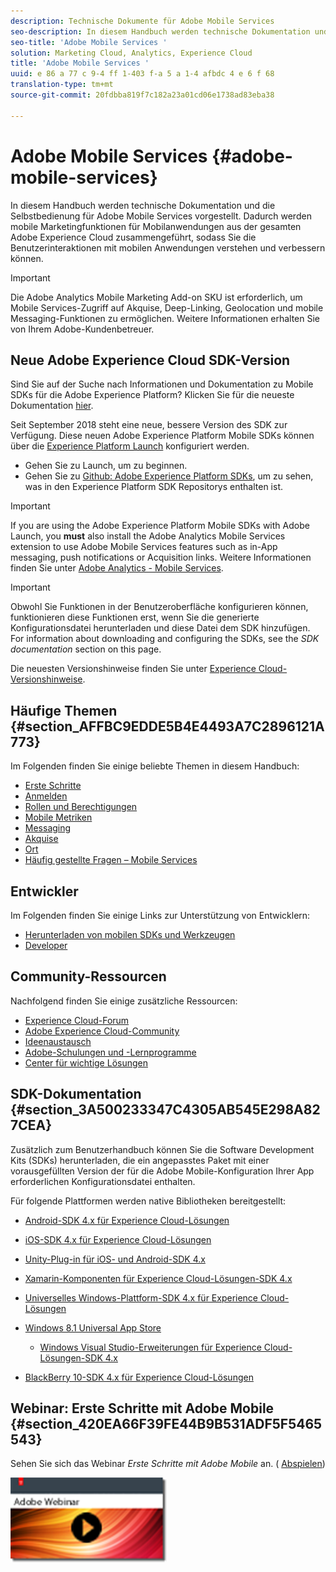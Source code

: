 ```yaml
---
description: Technische Dokumente für Adobe Mobile Services
seo-description: In diesem Handbuch werden technische Dokumentation und die Selbstbedienung für Adobe Mobile Services vorgestellt. Dadurch werden mobile Marketingfunktionen für Mobilanwendungen aus der gesamten Adobe Experience Cloud zusammengeführt, sodass Sie die Benutzerinteraktionen mit mobilen Anwendungen verstehen und verbessern können.
seo-title: 'Adobe Mobile Services '
solution: Marketing Cloud, Analytics, Experience Cloud
title: 'Adobe Mobile Services '
uuid: e 86 a 77 c 9-4 ff 1-403 f-a 5 a 1-4 afbdc 4 e 6 f 68
translation-type: tm+mt
source-git-commit: 20fdbba819f7c182a23a01cd06e1738ad83eba38

---
```



# Adobe Mobile Services {#adobe-mobile-services}

In diesem Handbuch werden technische Dokumentation und die Selbstbedienung für Adobe Mobile Services vorgestellt. Dadurch werden mobile Marketingfunktionen für Mobilanwendungen aus der gesamten Adobe Experience Cloud zusammengeführt, sodass Sie die Benutzerinteraktionen mit mobilen Anwendungen verstehen und verbessern können.

>[!IMPORTANT]
>
>Die Adobe Analytics Mobile Marketing Add-on SKU ist erforderlich, um Mobile Services-Zugriff auf Akquise, Deep-Linking, Geolocation und mobile Messaging-Funktionen zu ermöglichen. Weitere Informationen erhalten Sie von Ihrem Adobe-Kundenbetreuer.

## Neue Adobe Experience Cloud SDK-Version

Sind Sie auf der Suche nach Informationen und Dokumentation zu Mobile SDKs für die Adobe Experience Platform? Klicken Sie für die neueste Dokumentation [hier](https://aep-sdks.gitbook.io/docs/).

Seit September 2018 steht eine neue, bessere Version des SDK zur Verfügung. Diese neuen Adobe Experience Platform Mobile SDKs können über die [Experience Platform Launch](https://www.adobe.com/experience-platform/launch.html) konfiguriert werden.

* Gehen Sie zu Launch, um zu beginnen.
* Gehen Sie zu [Github: Adobe Experience Platform SDKs](https://github.com/Adobe-Marketing-Cloud/acp-sdks), um zu sehen, was in den Experience Platform SDK Repositorys enthalten ist.

>[!IMPORTANT]
>
> If you are using the Adobe Experience Platform Mobile SDKs with Adobe Launch, you **must** also install the Adobe Analytics Mobile Services extension to use Adobe Mobile Services features such as in-App messaging, push notifications or Acquisition links. Weitere Informationen finden Sie unter [Adobe Analytics - Mobile Services](https://aep-sdks.gitbook.io/docs/using-mobile-extensions/adobe-analytics-mobile-services).

>[!IMPORTANT]
>
>Obwohl Sie Funktionen in der Benutzeroberfläche konfigurieren können, funktionieren diese Funktionen erst, wenn Sie die generierte Konfigurationsdatei herunterladen und diese Datei dem SDK hinzufügen. For information about downloading and configuring the SDKs, see the *SDK documentation* section on this page.

Die neuesten Versionshinweise finden Sie unter [Experience Cloud-Versionshinweise](https://docs.adobe.com/content/help/en/release-notes/experience-cloud/current.html).

## Häufige Themen {#section_AFFBC9EDDE5B4E4493A7C2896121A773}

Im Folgenden finden Sie einige beliebte Themen in diesem Handbuch:

* [Erste Schritte](/help/using/gs/gs.md)
* [Anmelden](/help/using/gs/gs-signin.md)
* [Rollen und Berechtigungen](/help/using/gs/c-mob-roles-and-permissions.md)
* [Mobile Metriken](/help/using/gs/metrics/metrics.md)
* [Messaging](/help/using/in-app-messaging/in-app-messaging.md)
* [Akquise](/help/using/acquisition-main/acquisition-main.md)
* [Ort](/help/using/location/c-location-overview.md)
* [Häufig gestellte Fragen – Mobile Services](/help/using/faq-mobile.md)

## Entwickler

Im Folgenden finden Sie einige Links zur Unterstützung von Entwicklern:

* [Herunterladen von mobilen SDKs und Werkzeugen](/help/using/c-manage-app-settings/c-mob-confg-app/t-config-analytics/download-sdk.md)
* [Developer](https://marketing.adobe.com/resources/help/en_US/reference/developer.html)

## Community-Ressourcen

Nachfolgend finden Sie einige zusätzliche Ressourcen:

* [Experience Cloud-Forum](https://forums.adobe.com/community/experience-cloud)
* [Adobe Experience Cloud-Community](https://helpx.adobe.com/marketing-cloud.html?promoid=KAWSE)
* [Ideenaustausch](https://forums.adobe.com/community/experience-cloud/analytics-cloud/analytics)
* [Adobe-Schulungen und -Lernprogramme](https://helpx.adobe.com/learning.html?promoid=KAUDK)
* [Center für wichtige Lösungen](https://www.adobe.com/marketing-cloud.html)

## SDK-Dokumentation {#section_3A500233347C4305AB545E298A827CEA}

Zusätzlich zum Benutzerhandbuch können Sie die Software Development Kits (SDKs) herunterladen, die ein angepasstes Paket mit einer vorausgefüllten Version der für die Adobe Mobile-Konfiguration Ihrer App erforderlichen Konfigurationsdatei enthalten.

Für folgende Plattformen werden native Bibliotheken bereitgestellt:

* [Android-SDK 4.x für Experience Cloud-Lösungen](https://docs.adobe.com/content/help/en/mobile-services/android/overview.html)

* [iOS-SDK 4.x für Experience Cloud-Lösungen](https://docs.adobe.com/content/help/en/mobile-services/ios/overview.html)

* [Unity-Plug-in für iOS- und Android-SDK 4.x](https://docs.adobe.com/content/help/en/mobile-services/unity/get-started.html)

* [Xamarin-Komponenten für Experience Cloud-Lösungen-SDK 4.x](https://docs.adobe.com/content/help/en/mobile-services/xamarin/get-started.html)

* [Universelles Windows-Plattform-SDK 4.x für Experience Cloud-Lösungen](https://docs.adobe.com/content/help/en/mobile-services/universal-windows/overview.html)

* [Windows 8.1 Universal App Store](https://docs.adobe.com/content/help/en/mobile-services/windows-universal-appstore/overview.html)

   * [Windows Visual Studio-Erweiterungen für Experience Cloud-Lösungen-SDK 4.x](https://docs.adobe.com/content/help/en/mobile-services/windows-universal-appstore/win-vse-4x.html)

* [BlackBerry 10-SDK 4.x für Experience Cloud-Lösungen](https://docs.adobe.com/content/help/en/mobile-services/blackberry/overview.html)

## Webinar: Erste Schritte mit Adobe Mobile {#section_420EA66F39FE44B9B531ADF5F5465543}

Sehen Sie sich das Webinar *Erste Schritte mit Adobe Mobile* an. ( [Abspielen](https://adobe.ly/PsxCFn))

[  ![](assets/webinar.png) ](https://adobe.ly/PsxCFn)
